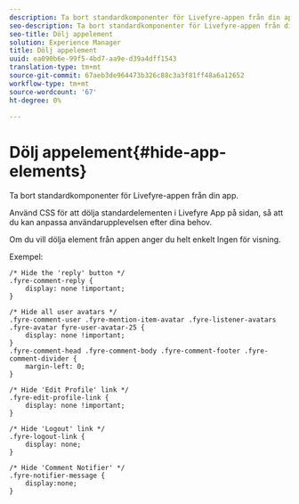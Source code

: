 ```yaml
---
description: Ta bort standardkomponenter för Livefyre-appen från din app.
seo-description: Ta bort standardkomponenter för Livefyre-appen från din app.
seo-title: Dölj appelement
solution: Experience Manager
title: Dölj appelement
uuid: ea090b6e-99f5-4bd7-aa9e-d39a4dff1543
translation-type: tm+mt
source-git-commit: 67aeb3de964473b326c88c3a3f81ff48a6a12652
workflow-type: tm+mt
source-wordcount: '67'
ht-degree: 0%

---
```



# Dölj appelement{#hide-app-elements}

Ta bort standardkomponenter för Livefyre-appen från din app.

Använd CSS för att dölja standardelementen i Livefyre App på sidan, så att du kan anpassa användarupplevelsen efter dina behov.

Om du vill dölja element från appen anger du helt enkelt Ingen för visning.

Exempel:

```
/* Hide the 'reply' button */ 
.fyre-comment-reply { 
    display: none !important; 
} 
  
/* Hide all user avatars */ 
.fyre-comment-user .fyre-mention-item-avatar .fyre-listener-avatars .fyre-avatar fyre-user-avatar-25 { 
    display: none !important; 
} 
.fyre-comment-head .fyre-comment-body .fyre-comment-footer .fyre-comment-divider { 
    margin-left: 0; 
} 
  
/* Hide 'Edit Profile' link */ 
.fyre-edit-profile-link { 
    display: none !important; 
} 
  
/* Hide 'Logout' link */ 
.fyre-logout-link { 
    display: none; 
} 
  
/* Hide 'Comment Notifier' */ 
.fyre-notifier-message { 
    display:none; 
}
```

